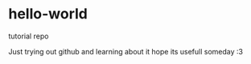 # hello-world
tutorial repo

Just trying out github and learning about it hope its usefull someday :3
